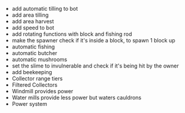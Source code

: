 - add automatic tilling to bot
- add area tilling
- add area harvest
- add speed to bot
- add rotating functions with block and fishing rod
- make the spawner check if it's inside a block, to spawn 1 block up
- automatic fishing
- automatic butcher
- automatic mushrooms
- set the slime to invulnerable and check if it's being hit by the owner
- add beekeeping
- Collector range tiers
- Filtered Collectors
- Windmill provides power
- Water mills provide less power but waters cauldrons
- Power system